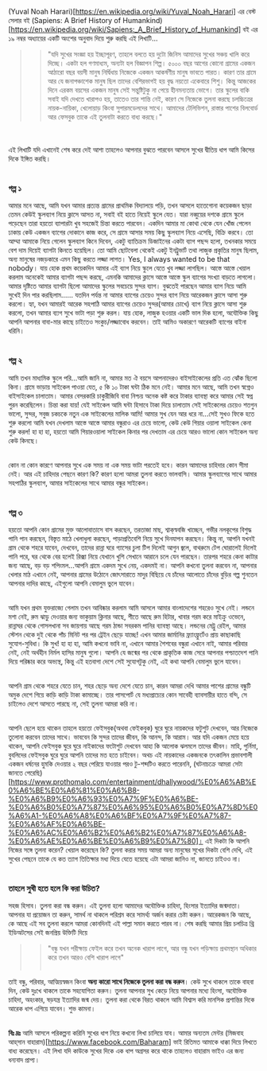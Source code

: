 
(Yuval Noah Harari)[https://en.wikipedia.org/wiki/Yuval_Noah_Harari] এর বেস্ট সেলার বই (Sapiens: A Brief History of Humankind)[https://en.wikipedia.org/wiki/Sapiens:_A_Brief_History_of_Humankind] বই এর ১৯ নম্বর অধ্যায়ের একটি অংশের অনুবাদ দিয়ে শুরু করছি এই লিখাটি...
>> "যদি সুখের সংজ্ঞা হয় ইচ্ছাপূরণ, তাহলে বলতে হয় দুটো জিনিস আমাদের সুখের সঞ্চয় খালি করে দিচ্ছে। একটা হল গণমাধ্যম, অন্যটা হল বিজ্ঞাপন শিল্প। ৫০০০ বছর আগের কোনো গ্রামের একজন আঠারো বছর বয়সী মানুষ নির্দ্বিধায় নিজেকে একজন আকর্ষণীয় মানুষ ভাবতে পারত। কারণ তার গ্রামে আর যে জনাপঞ্চাশেক মানুষ ছিল তাদের বেশিরভাগই হয় বৃদ্ধ নয়তো একেবারে শিশু। কিন্তু আজকের দিনে এরকম বয়সের একজন মানুষ সেই সন্তুষ্টিটুকু না পেয়ে হীনমন্যতায় ভোগে। তার স্কুলের বাকি সবাই যদি দেখতে খারাপও হয়, তাতেও তার শান্তি নেই, কারণ সে নিজেকে তুলনা করছে চলচ্চিত্রের নায়ক-নায়িকা, খেলোয়াড় কিংবা সুপারমডেলদের সাথে। আমাদের টেলিভিশন, রাস্তার পাশের বিলবোর্ড আর ফেসবুক তাকে এই তুলনাটা করতে বাধ্য করছে।"

<br><br>
এই লিখাটি যদি এখানেই শেষ করে দেই আশা তাহলেও আপনার বুঝতে পারবেন আসলে সুখের দ্বীতিয় ধাপ আমি কিসের দিকে ইঙ্গিত করছি।
<br><br>

### গল্প ১

আমার মনে আছে, আমি যখন আমার প্রত্যন্ত গ্রামের প্রাথমিক বিদ্যালয়ে পড়ি, তখন আসলে হাতেগোনা কয়েকজন ছাড়া তেমন কেউই স্কুলব্যাগ নিয়ে ক্লাসে আসত না, সবাই বই হাতে নিয়েই স্কুলে যেত। যারা নব্বুয়ের দশকে গ্রামে স্কুলে পড়েছেন তারা হয়তো ব্যাপারটা খুব সহজেই চিন্তা করতে পারবেন। একদিন আমার মা কোথা থেকে যেন খোঁজ পেলেন ঢাকায় কেউ একজন ব্যাগের দোকানে কাজ করে, সে গ্রামে আসার সময় কিছু স্কুলব্যাগ নিয়ে এসেছি, বিক্রি করবে। তো আম্মা আমাকে নিয়ে গেলেন স্কুলব্যাগ কিনে দিবেন, একটু ব্যাতিক্রম ডিজাইনের একটা ব্যাগ পছন্দ হলো, তখনকার সময়ে বেশ দাম দিয়েই ব্যাগটা কিনতে হয়েছিল। তো আমি ছোটবেলা থেকেই একটু ইনট্রুভার্ট তথা লাজুক প্রকৃতির মানুষ ছিলাম, অন্য মানুষের নজড়কারে এমন কিছু করতে লজ্জা লাগত। Yes, I always wanted to be that nobody। যায় হোক প্রথম কয়েকদিন আমার এই ব্যাগ নিয়ে স্কুলে যেতে খুব লজ্জা লাগছিল। আস্তে আস্তে খেয়াল করলাম অনেকেই আমার ব্যাগটা পছন্দ করছে, এমনকি আমাদের ক্লাসে আস্তে আস্তে স্কুল ব্যাগের সংখ্যা বাড়তে লাগলো। আমার দৃষ্টিতে আমার ব্যাগটা ছিলো আমাদের স্কুলের সবচেয়ে সুন্দর ব্যাগ। বুঝতেই পারছেন আমার ব্যাগ নিয়ে আমি সুখেই দিন পার করছিলাম...... যতদিন পর্যন্ত না আমার ব্যাগের চেয়েও সুন্দর ব্যাগ নিয়ে আরেকজন ক্লাসে আসা শুরু করলো। হ্যা, যখন আমারই আরেক সহপাঠি আমার ব্যাগের চেয়েও সুন্দর(আমার চোখে) ব্যাগ নিয়ে ক্লাসে আসা শুরু করলো, তখন আমার ব্য্যগ সুখে ভাটা পড়া শুরু করল। যায় হোক, লাজুক হওয়ার একটি ভাল দিক হলো, অযৌক্তিক কিছু আপনি আপনার বাবা-মার কাছে চাইতেও সংকুচ/লজ্জাবোধ করবেন। তাই আমিও অকারণে আরেকটি ব্যাগের বাইনা ধরিনি।
<br><br>

### গল্প ২
আমি তখন মাধ্যমিক স্কুলে পরি...আমি জানি না, আমার মত ঐ বয়সে আপনাদেরও বাইসাইকেলের প্রতি এত ঝোঁক ছিলো কিনা। গ্রামে ভাড়ায় সাইকেল পাওয়া যেত, ৫ কি ১০ টাকা ঘন্টা ঠিক মনে নেই। আমার মনে আছে, আমি তখন স্বপ্নেও বাইসাইকেল চালাতাম। আমার বেসরকারি চাকুরীজিবি বাবা নিশ্চয় অনেক কষ্ট করে টাকার ব্যাবস্থা করে আমার সেই স্বপ্ন পুরন করেছিলেন। চিন্তা করা যায়! যেই সাইকেল আমি ঘন্টা হিসাবে টাকা দিয়ে চালাতাম সেই সাইকেলের চেয়েও শতগুন ভালো, সুন্দর, সবুজ চকচকে নতুন এক সাইকেলের মালিক আমি! আমার সুখ যেন আর ধরে না...সেই সুখও ফিকে হতে শুরু করলো আমি যখন দেখলাম আস্তে আস্তে আমার বন্ধুরাও এর চেয়ে ভালো, কেউ কেউ গিয়ার ওয়ালা সাইকেল কেনা শুরু করল! হা হা হা, হয়তো আমি গিয়ারওয়ালা সাইকেল কিনার পর দেখতাম এর চেয়ে আরও ভালো কোন সাইকেল অন্য কেউ কিনছে।
<br><br>

কোন না কোন কারণে আপনার সুখে এক সময় না এক সময় ভাটা পরতেই হবে। কারন আমাদের চাহিদার কোন সীমা নেই। আর এই চাহিদার পেছনে কারণ কি? কারণ হলো আমরা তুলনা করতে ভালবাসি। আমার স্কুলব্যাগের সাথে আমার সহপাঠির স্কুলব্যাগ, আমার সাইকেলের সাথে আমার বন্ধুর সাইকেল।
<br><br>

### গল্প ৩

হয়তো আপনি কোন গ্রামের মুক্ত আলোবাতাসে বাস করছেন, তরতাজা মাছ, শ্বাক্‌স্ববজি খাচ্ছেন, গভীর নলকূপের বিশুদ্ধ পানি পান করছেন, বিস্তৃত মাঠে খেলাধুলা করছেন, পাড়াপ্রতিবেশি নিয়ে সুখে দিনযাপন করছেন। কিন্তু না, আপনি যখনই গ্রাম থেকে শহরে যাবেন, দেখবেন, তাদের রান্না ঘরে গ্যাসের চুলা টিপ দিলেই আগুন জ্বলে, বাথরুমে টেপ ঘোরালেই দিলেই পানি পরে, ঘর থেকে বের হলেই রিক্সা নিয়ে যেখানে খুশি সেখানে আরানে চলে যেন পারছেন। তারপর শহরে কেনা কাটার জন্য আছে, বড় বড় শপিংমল...আপনি গ্রামে একদম সুখে নেয়, একদমই না। আপনি কখনো তুলনা করবেন না, আপনার খেলার মাঠ এখানে নেই, আপনার গ্রামের উঠোনে জোৎসারাতে মাদুর বিছিয়ে যে চাঁদের আলোতে চাঁদের বুড়ির গল্প শুনতেন আপনার দাদির কাছে, এইগুলো আপনি বেমালুম ভুলে যাবেন।
<br><br>

আমি যখন প্রথম যুক্তরাজ্যে গেলাম তখন আবিষ্কার করলাম আমি আসলে আমার বাংলাদেশের শহরেও সুখে নেই। লন্ডনে মশা নেই, রুম ঝাড়ু দেওয়ার জন্য ভাকুয়াম ক্লিনার আছে, শীতে আছে রুম হিটার, খাবার গরম করে মাইক্রু ওভেনে, রান্নাঘর থেকে গোসলখানা সব জায়গায় আছে গরম ঠান্ডা সবরকম পানির ব্যাবস্থা আছে। লন্ডনের মেট্রু রেইল, আমার স্টেশন থেকে দুই থেকে পাঁচ মিনিট পর পর ট্রেইন ছেড়ে যাচ্ছে! এখন আমার জার্মানির ফ্র্যাংফ্রুর্টেও প্রায় কাছাকাছি সুযোগ-সুবিধা। কি সুখ! হা হা হা, আমি কখনো ভাবি না, এখানে আমার শৈশবের বন্ধুরা এখানে নাই, আমার পরিবার নেই, নেই অর্থহীন নির্মল হাসির মানুষ গুলো। আপনি যে জন্মের পর থেকে প্রাকৃতিক কাজ সেরে আপনার পশ্চাতদেশ পানি দিয়ে পরিষ্কার করে অভ্যস্থ, কিন্তু এই হতবাগা দেশে সেই সুযোগটুকু নেই, এই কথা আপনি বেমালুম ভুলে যাবেন।
<br><br>

আপনি গ্রাম থেকে শহরে যেতে চান, শহর ছেড়ে অন্য দেশে যেতে চান, কারন আমরা দেখি আমার পাশের গ্রামের বন্ধুটি অমুক দেশে গিয়ে কাড়ি কাড়ি টাকা কামাচ্ছে। তার পাসপোর্ট যে মধ্যপ্রাচ্যের কোন সাবেহী ব্যাবসায়ীর হাতে বন্দি, সে চাইলেও দেশে আসতে পারছে না, সেই তুলনা আমরা করি না।
<br><br>

আপনি ছেলে হয়ে থাকেন তাহলে হয়তো ফেইসবুক(অথবা ফেইকবুক) ঘুরে ঘুরে নায়কদের ফটুশুট দেখবেন, আর নিজেকে তুলোনা করবেন তাদের সাথে। ভাববেন কি সুন্দর তাদের জীবন, কি আনন্দ, কি আরাম। আর যদি একজন মেয়ে হয়ে থাকেন, আপনি ফেইসবুক ঘুরে ঘুরে নাইকাদের ফটোশুট দেখবেন আহা কি আলোক ঝলমলে তাদের জীবন। মাহি, পুর্নিমা, বুবলিদের ফেইসবুক ঘুরে ঘুরে আপনি তাদের মত হতে চাইবেন। অথচ এই নায়কাদের একজনকে তৎকালিন প্রভাবশালী একজন ধর্ষনের হুমকি দেওয়ার ২ বছর পেরিয়ে যাওয়ার পরও টু-শব্দটিও করতে পারেননি, (ঘটনাচক্রে আমরা সেটা জানতে পেরেছি)[https://www.prothomalo.com/entertainment/dhallywood/%E0%A6%AB%E0%A6%BE%E0%A6%81%E0%A6%B8-%E0%A6%B9%E0%A6%93%E0%A7%9F%E0%A6%BE-%E0%A6%B0%E0%A7%87%E0%A6%95%E0%A6%B0%E0%A7%8D%E0%A6%A1-%E0%A6%A8%E0%A6%BF%E0%A7%9F%E0%A7%87-%E0%A6%AF%E0%A6%BE-%E0%A6%AC%E0%A6%B2%E0%A6%B2%E0%A7%87%E0%A6%A8-%E0%A6%AE%E0%A6%BE%E0%A6%B9%E0%A7%80]। এই দিকটা কি আপনি নিজের সঙ্গে তুলনা করেন? খেয়াল করেছেন কি? তুলনা করার সময় আমরা অন্য মানুষের সুখের দিকটা বেশি দেখি, এই সুখের পেছনে তাকে যে কত ত্যাগ তিতিক্ষার মধ্য দিয়ে যেতে হয়েছে এটা আমরা জানিও না, জানতে চাইওও না।
<br><br>

### তাহলে সুখী হতে হলে কি করা উচিত?

সহজ হিসাব। তুলনা করা বন্ধ করুন। এই তুলনা হলো আমাদের অযৌক্তিক চাহিদা, হিংসার ইত্যাদির জন্মদাতা। আপনার যা প্রয়োজন তা করুন, সামর্থ না থাকলে পরিশ্রম করে সামর্থ্য অর্জন করার চেষ্টা করুন। আরেকজন কি আছে, কে আছে এই সব তুলনা করলে আমরা কোনদিনই এই পাল্লা সমান করতে পারব না।
শেষ করছি আমার প্রিয় চলচিত্র থ্রি ইডিঅটসের সেই জনপ্রিয় উক্তিটি দিয়ে
>> "বন্ধু যখন পরীক্ষায় ফেইল করে তখন অনেক খারাপ লাগে, আর বন্ধু যখন পড়িক্ষায় প্রথমস্থান অধিকার করে তখন আরও বেশি খারাপ লাগে"
<br><br>

তাই বন্ধু, পরিবার, আত্মিয়স্বজন কিংবা **অন্য কারো সাথে নিজেকে তুলনা করা বন্ধ করুন**। কেউ সুখে থাকলে তাকে বাহবা দিন, কেউ দুঃখে থাকলে তাকে সহযোগিতা করুন। তুলনা আপনার সুখ কেড়ে নিয়ে আপনার মধ্যে হিংসা, অযৌক্তিক চাহিদা, অহংকার, ষড়যন্ত্র ইত্যাদির জন্ম দেয়। তুলনা করা থেকে বিরত থাকলে আমি বিশ্বাস করি মানসিক প্রশান্তির দিকে আরেক ধাপ এগিয়ে যাবেন। শুভ কামনা।
<br><br>

**বিঃ দ্রঃ** আমি আসলে পরিকল্পনা করিনি সুখের ধাপ নিয়ে কখনো লিখা চালিয়ে যাব। আমার অন্যতম মেন্টর (মিজবাহ আহ্‌সান বাহারাম)[https://www.facebook.com/Baharam] ভাই রিতিমত আমাকে ধাক্কা দিয়ে লিখতে বাধ্য করেছেন। এই লিখা যদি কাউকে সুখের দিকে এক ধাপ অগ্রসর করে থাকে তাহলেও বাহারাম ভাইও এর জন্য ধন্যবাদ প্রাপ্য।
